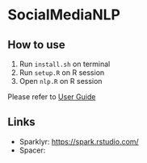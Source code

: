 # SocialMediaNLP

## How to use
1. Run `install.sh` on terminal
2. Run `setup.R` on R session
3. Open `nlp.R` on R session

Please refer to [User Guide](./user-guid.md)

## Links
* Sparklyr: https://spark.rstudio.com/
* Spacer: 
